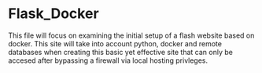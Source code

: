 # Flask_Docker
This file will focus on examining the initial setup of a flash website based on docker.
This site will take into account python, docker and remote databases when creating this basic yet effective site that can only be accesed after bypassing a firewall via local hosting privleges.
